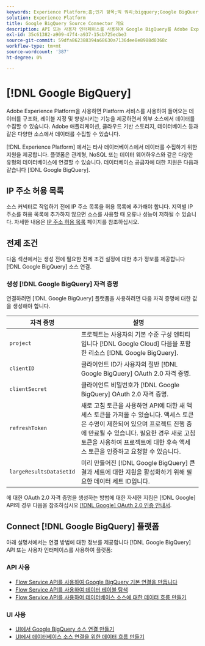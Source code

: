 ```yaml
---
keywords: Experience Platform;홈;인기 항목;빅 쿼리;bigquery;Google BigQuery;google bigquery
solution: Experience Platform
title: Google BigQuery Source Connector 개요
description: API 또는 사용자 인터페이스를 사용하여 Google BigQuery를 Adobe Experience Platform에 연결하는 방법을 알아봅니다.
exl-id: 35c61382-a909-47f4-a937-15cb725ecbe3
source-git-commit: 59dfa862388394a68630a7136dee8e8988d0368c
workflow-type: tm+mt
source-wordcount: '387'
ht-degree: 0%

---
```


# [!DNL Google BigQuery]

Adobe Experience Platform을 사용하면 Platform 서비스를 사용하여 들어오는 데이터를 구조화, 레이블 지정 및 향상시키는 기능을 제공하면서 외부 소스에서 데이터를 수집할 수 있습니다. Adobe 애플리케이션, 클라우드 기반 스토리지, 데이터베이스 등과 같은 다양한 소스에서 데이터를 수집할 수 있습니다.

[!DNL Experience Platform] 에서는 타사 데이터베이스에서 데이터를 수집하기 위한 지원을 제공합니다. 플랫폼은 관계형, NoSQL 또는 데이터 웨어하우스와 같은 다양한 유형의 데이터베이스에 연결할 수 있습니다. 데이터베이스 공급자에 대한 지원은 다음과 같습니다 [!DNL Google BigQuery].

## IP 주소 허용 목록

소스 커넥터로 작업하기 전에 IP 주소 목록을 허용 목록에 추가해야 합니다. 지역별 IP 주소를 허용 목록에 추가하지 않으면 소스를 사용할 때 오류나 성능이 저하될 수 있습니다. 자세한 내용은 [IP 주소 허용 목록](../../ip-address-allow-list.md) 페이지를 참조하십시오.

## 전제 조건

다음 섹션에서는 생성 전에 필요한 전제 조건 설정에 대한 추가 정보를 제공합니다 [!DNL Google BigQuery] 소스 연결.

### 생성 [!DNL Google BigQuery] 자격 증명

연결하려면 [!DNL Google BigQuery] 플랫폼을 사용하려면 다음 자격 증명에 대한 값을 생성해야 합니다.

| 자격 증명 | 설명 |
| ---------- | ----------- |
| `project` | 프로젝트는 사용자의 기본 수준 구성 엔티티입니다 [!DNL Google Cloud] 다음을 포함한 리소스 [!DNL Google BigQuery]. |
| `clientID` | 클라이언트 ID가 사용자의 절반 [!DNL Google BigQuery] OAuth 2.0 자격 증명. |
| `clientSecret` | 클라이언트 비밀번호가 [!DNL Google BigQuery] OAuth 2.0 자격 증명. |
| `refreshToken` | 새로 고침 토큰을 사용하면 API에 대한 새 액세스 토큰을 가져올 수 있습니다. 액세스 토큰은 수명이 제한되어 있으며 프로젝트 진행 중에 만료될 수 있습니다. 필요한 경우 새로 고침 토큰을 사용하여 프로젝트에 대한 후속 액세스 토큰을 인증하고 요청할 수 있습니다. |
| `largeResultsDataSetId` | 미리 만들어진  [!DNL Google BigQuery] 큰 결과 세트에 대한 지원을 활성화하기 위해 필요한 데이터 세트 ID입니다. |

에 대한 OAuth 2.0 자격 증명을 생성하는 방법에 대한 자세한 지침은 [!DNL Google] API의 경우 다음을 참조하십시오 [[!DNL Google] OAuth 2.0 인증 안내서](https://developers.google.com/identity/protocols/oauth2).

## Connect [!DNL Google BigQuery] 플랫폼

아래 설명서에서는 연결 방법에 대한 정보를 제공합니다 [!DNL Google BigQuery] API 또는 사용자 인터페이스를 사용하여 플랫폼:

### API 사용

- [Flow Service API를 사용하여 Google BigQuery 기본 연결을 만듭니다](../../tutorials/api/create/databases/bigquery.md)
- [Flow Service API를 사용하여 데이터 테이블 탐색](../../tutorials/api/explore/tabular.md)
- [Flow Service API를 사용하여 데이터베이스 소스에 대한 데이터 흐름 만들기](../../tutorials/api/collect/database-nosql.md)

### UI 사용

- [UI에서 Google BigQuery 소스 연결 만들기](../../tutorials/ui/create/databases/bigquery.md)
- [UI에서 데이터베이스 소스 연결을 위한 데이터 흐름 만들기](../../tutorials/ui/dataflow/databases.md)
